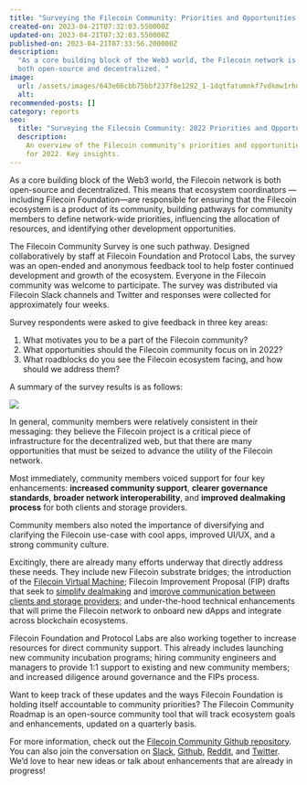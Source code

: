 ```yaml
---
title: "Surveying the Filecoin Community: Priorities and Opportunities for 2022"
created-on: 2023-04-21T07:32:03.550000Z
updated-on: 2023-04-21T07:32:03.550000Z
published-on: 2023-04-21T07:33:56.200000Z
description:
  "As a core building block of the Web3 world, the Filecoin network is
  both open-source and decentralized. "
image:
  url: /assets/images/643e66cbb75bbf237f8e1292_1-1dqtfatumnkf7vdkmw1rhq.png
  alt:
recommended-posts: []
category: reports
seo:
  title: "Surveying the Filecoin Community: 2022 Priorities and Opportunities"
  description:
    An overview of the Filecoin community's priorities and opportunities
    for 2022. Key insights.
---
```


As a core building block of the Web3 world, the Filecoin network is both open-source and decentralized. This means that ecosystem coordinators — including Filecoin Foundation––are responsible for ensuring that the Filecoin ecosystem is a product of its community, building pathways for community members to define network-wide priorities, influencing the allocation of resources, and identifying other development opportunities.

The Filecoin Community Survey is one such pathway. Designed collaboratively by staff at Filecoin Foundation and Protocol Labs, the survey was an open-ended and anonymous feedback tool to help foster continued development and growth of the ecosystem. Everyone in the Filecoin community was welcome to participate. The survey was distributed via Filecoin Slack channels and Twitter and responses were collected for approximately four weeks.

Survey respondents were asked to give feedback in three key areas:

1. What motivates you to be a part of the Filecoin community?
2. What opportunities should the Filecoin community focus on in 2022?
3. What roadblocks do you see the Filecoin ecosystem facing, and how should we address them?

A summary of the survey results is as follows:

![](/assets/images/64423bf3ba15285b944f316f_0-rcya83ml5udpq_ji.png)

In general, community members were relatively consistent in their messaging: they believe the Filecoin project is a critical piece of infrastructure for the decentralized web, but that there are many opportunities that must be seized to advance the utility of the Filecoin network.

Most immediately, community members voiced support for four key enhancements: **increased community support**, **clearer governance standards**, **broader network interoperability**, and **improved dealmaking process** for both clients and storage providers.

Community members also noted the importance of diversifying and clarifying the Filecoin use-case with cool apps, improved UI/UX, and a strong community culture.

Excitingly, there are already many efforts underway that directly address these needs. They include new Filecoin substrate bridges; the introduction of the [Filecoin Virtual Machine](https://filecoin.io/blog/posts/introducing-the-filecoin-virtual-machine/); Filecoin Improvement Proposal (FIP) drafts that seek to [simplify dealmaking](https://github.com/filecoin-project/FIPs/blob/master/FIPS/fip-0019.md) and [improve communication between clients and storage providers](https://github.com/filecoin-project/FIPs/discussions/254); and under-the-hood technical enhancements that will prime the Filecoin network to onboard new dApps and integrate across blockchain ecosystems.

Filecoin Foundation and Protocol Labs are also working together to increase resources for direct community support. This already includes launching new community incubation programs; hiring community engineers and managers to provide 1:1 support to existing and new community members; and increased diligence around governance and the FIPs process.

Want to keep track of these updates and the ways Filecoin Foundation is holding itself accountable to community priorities? The Filecoin Community Roadmap is an open-source community tool that will track ecosystem goals and enhancements, updated on a quarterly basis.

For more information, check out the [Filecoin Community Github repository](https://github.com/filecoin-project/community/discussions). You can also join the conversation on [Slack](http://filecoinproject.slack.com/), [Github](https://github.com/filecoin-project), [Reddit](https://www.reddit.com/r/filecoin/), and [Twitter](https://twitter.com/Filecoin). We’d love to hear new ideas or talk about enhancements that are already in progress!
